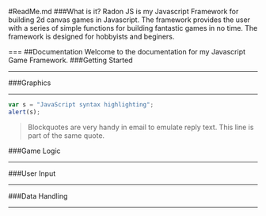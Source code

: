 #ReadMe.md
###What is it?
Radon JS is my Javascript Framework for building 2d canvas games in Javascript. The framework provides the user with a series of simple functions for building fantastic games in no time. The framework is designed for hobbyists and beginers.

===
##Documentation
Welcome to the documentation for my Javascript Game Framework.
###Getting Started
___

###Graphics
___

```javascript
var s = "JavaScript syntax highlighting";
alert(s);
```
> Blockquotes are very handy in email to emulate reply text.
> This line is part of the same quote.

###Game Logic
___
###User Input
___
###Data Handling
___
